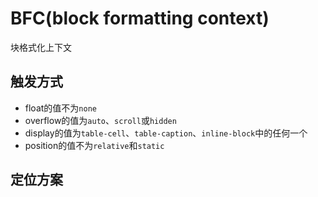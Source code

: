 # BFC(block formatting context)
块格式化上下文

## 触发方式
+ float的值不为`none`   
+ overflow的值为`auto`、`scroll`或`hidden`  
+ display的值为`table-cell`、`table-caption`、`inline-block`中的任何一个  
+ position的值不为`relative`和`static`
## 定位方案